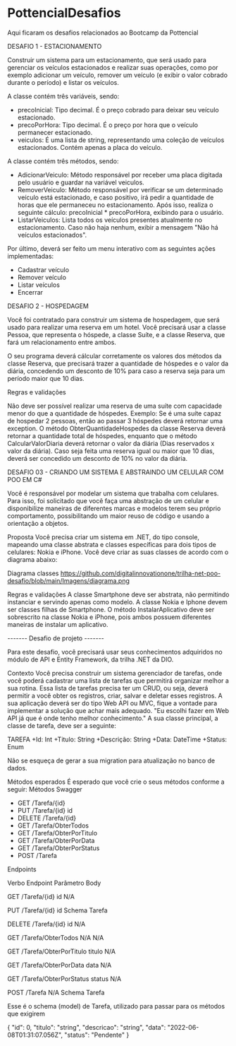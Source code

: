 # PottencialDesafios
Aqui ficaram os desafios relacionados ao Bootcamp da Pottencial



DESAFIO 1 - ESTACIONAMENTO

Construir um sistema para um estacionamento, que será usado para gerenciar os veículos estacionados e realizar suas operações, como por exemplo adicionar um veículo, remover um veículo (e exibir o valor cobrado durante o período) e listar os veículos.

A classe contém três variáveis, sendo:

- precoInicial: Tipo decimal. É o preço cobrado para deixar seu veículo estacionado.
- precoPorHora: Tipo decimal. É o preço por hora que o veículo permanecer estacionado.
- veiculos: É uma lista de string, representando uma coleção de veículos estacionados. Contém apenas a placa do veículo.

A classe contém três métodos, sendo:

- AdicionarVeiculo: Método responsável por receber uma placa digitada pelo usuário e guardar na variável veiculos.
- RemoverVeiculo: Método responsável por verificar se um determinado veículo está estacionado, e caso positivo, irá pedir a quantidade de horas que ele permaneceu no estacionamento. Após isso, realiza o seguinte cálculo: precoInicial * precoPorHora, exibindo para o usuário.
- ListarVeiculos: Lista todos os veículos presentes atualmente no estacionamento. Caso não haja nenhum, exibir a mensagem "Não há veículos estacionados".

Por último, deverá ser feito um menu interativo com as seguintes ações implementadas:

- Cadastrar veículo
- Remover veículo
- Listar veículos
- Encerrar

DESAFIO 2 - HOSPEDAGEM

Você foi contratado para construir um sistema de hospedagem, que será usado para realizar uma reserva em um hotel. Você precisará usar a classe Pessoa, que representa o hóspede, a classe Suíte, e a classe Reserva, que fará um relacionamento entre ambos.

O seu programa deverá cálcular corretamente os valores dos métodos da classe Reserva, que precisará trazer a quantidade de hóspedes e o valor da diária, concedendo um desconto de 10% para caso a reserva seja para um período maior que 10 dias.

Regras e validações

Não deve ser possível realizar uma reserva de uma suíte com capacidade menor do que a quantidade de hóspedes. Exemplo: Se é uma suíte capaz de hospedar 2 pessoas, então ao passar 3 hóspedes deverá retornar uma exception.
O método ObterQuantidadeHospedes da classe Reserva deverá retornar a quantidade total de hóspedes, enquanto que o método CalcularValorDiaria deverá retornar o valor da diária (Dias reservados x valor da diária).
Caso seja feita uma reserva igual ou maior que 10 dias, deverá ser concedido um desconto de 10% no valor da diária.


DESAFIO 03 - CRIANDO UM SISTEMA E ABSTRAINDO UM CELULAR COM POO EM C#

Você é responsável por modelar um sistema que trabalha com celulares. Para isso, foi solicitado que você faça uma abstração de um celular e disponibilize maneiras de diferentes marcas e modelos terem seu próprio comportamento, possibilitando um maior reuso de código e usando a orientação a objetos.

Proposta
Você precisa criar um sistema em .NET, do tipo console, mapeando uma classe abstrata e classes específicas para dois tipos de celulares: Nokia e iPhone. Você deve criar as suas classes de acordo com o diagrama abaixo:

Diagrama classes
https://github.com/digitalinnovationone/trilha-net-poo-desafio/blob/main/Imagens/diagrama.png

Regras e validações
A classe Smartphone deve ser abstrata, não permitindo instanciar e servindo apenas como modelo.
A classe Nokia e Iphone devem ser classes filhas de Smartphone.
O método InstalarAplicativo deve ser sobrescrito na classe Nokia e iPhone, pois ambos possuem diferentes maneiras de instalar um aplicativo.

------- Desafio de projeto -------

Para este desafio, você precisará usar seus conhecimentos adquiridos no módulo de API e Entity Framework, da trilha .NET da DIO.

Contexto
Você precisa construir um sistema gerenciador de tarefas, onde você poderá cadastrar uma lista de tarefas que permitirá organizar melhor a sua rotina.
Essa lista de tarefas precisa ter um CRUD, ou seja, deverá permitir a você obter os registros, criar, salvar e deletar esses registros.
A sua aplicação deverá ser do tipo Web API ou MVC, fique a vontade para implementar a solução que achar mais adequado. "Eu escolhi fazer em Web API já que é onde tenho melhor conhecimento."
A sua classe principal, a classe de tarefa, deve ser a seguinte:

TAREFA
+Id: Int
+Titulo: String
+Descrição: String
+Data: DateTime
+Status: Enum


Não se esqueça de gerar a sua migration para atualização no banco de dados.

Métodos esperados
É esperado que você crie o seus métodos conforme a seguir:
Métodos Swagger
- GET	/Tarefa/{id}
- PUT	/Tarefa/{id}	id
- DELETE	/Tarefa/{id}	
- GET	/Tarefa/ObterTodos	
- GET	/Tarefa/ObterPorTitulo	
- GET	/Tarefa/ObterPorData	
- GET	/Tarefa/ObterPorStatus	
- POST	/Tarefa

Endpoints

Verbo	Endpoint	Parâmetro	Body

GET	/Tarefa/{id}	id	N/A

PUT	/Tarefa/{id}	id	Schema Tarefa

DELETE	/Tarefa/{id}	id	N/A

GET	/Tarefa/ObterTodos	N/A	N/A

GET	/Tarefa/ObterPorTitulo	titulo	N/A

GET	/Tarefa/ObterPorData	data	N/A

GET	/Tarefa/ObterPorStatus	status	N/A

POST	/Tarefa	N/A	Schema Tarefa

Esse é o schema (model) de Tarefa, utilizado para passar para os métodos que exigirem

{
  "id": 0,
  "titulo": "string",
  "descricao": "string",
  "data": "2022-06-08T01:31:07.056Z",
  "status": "Pendente"
}

